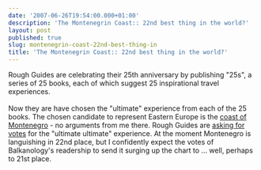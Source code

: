 ```yaml
---
date: '2007-06-26T19:54:00.000+01:00'
description: 'The Montenegrin Coast:: 22nd best thing in the world?'
layout: post
published: true
slug: montenegrin-coast-22nd-best-thing-in
title: 'The Montenegrin Coast:: 22nd best thing in the world?'
---
```


Rough Guides are celebrating their 25th anniversary by publishing "25s", a series of 25 books, each of which suggest 25 inspirational travel experiences. <br /><br />Now they are have chosen the "ultimate" experience from each of the 25 books. The chosen candidate to represent Eastern Europe is the <a href="http://25s.roughguides.com/experience/Eastern-Europe.aspx">coast of Montenegro</a> - no arguments from me there. Rough Guides are <a href="http://25s.roughguides.com/">asking for votes</a> for the "ultimate ultimate" experience. At the moment Montenegro is languishing in 22nd place, but I confidently expect the votes of Balkanology's readership to send it surging up the chart to ... well, perhaps to 21st place.